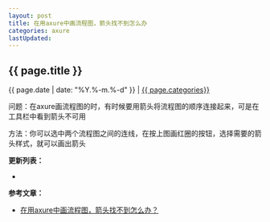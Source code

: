```yaml
---
layout: post
title: 在用axure中画流程图，箭头找不到怎么办
categories: axure
lastUpdated: 
---
```


## {{ page.title }}

{{ page.date | date: "%Y.%-m.%-d" }} | <a href="/archive#{{ page.categories }}">{{ page.categories}}</a>

问题：在axure画流程图的时，有时候要用箭头将流程图的顺序连接起来，可是在工具栏中看到箭头不可用

方法：你可以选中两个流程图之间的连线，在按上图画红圈的按钮，选择需要的箭头样式，就可以画出箭头


**更新列表：**

*



**参考文章：**

* [在用axure中画流程图，箭头找不到怎么办？][1]

[1]: http://blog.it985.com/709.html

